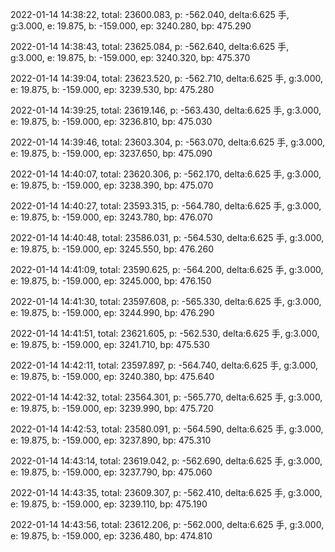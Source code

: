 2022-01-14 14:38:22, total: 23600.083, p: -562.040, delta:6.625 手, g:3.000, e: 19.875, b: -159.000, ep: 3240.280, bp: 475.290

2022-01-14 14:38:43, total: 23625.084, p: -562.640, delta:6.625 手, g:3.000, e: 19.875, b: -159.000, ep: 3240.320, bp: 475.370

2022-01-14 14:39:04, total: 23623.520, p: -562.710, delta:6.625 手, g:3.000, e: 19.875, b: -159.000, ep: 3239.530, bp: 475.280

2022-01-14 14:39:25, total: 23619.146, p: -563.430, delta:6.625 手, g:3.000, e: 19.875, b: -159.000, ep: 3236.810, bp: 475.030

2022-01-14 14:39:46, total: 23603.304, p: -563.070, delta:6.625 手, g:3.000, e: 19.875, b: -159.000, ep: 3237.650, bp: 475.090

2022-01-14 14:40:07, total: 23620.306, p: -562.170, delta:6.625 手, g:3.000, e: 19.875, b: -159.000, ep: 3238.390, bp: 475.070

2022-01-14 14:40:27, total: 23593.315, p: -564.780, delta:6.625 手, g:3.000, e: 19.875, b: -159.000, ep: 3243.780, bp: 476.070

2022-01-14 14:40:48, total: 23586.031, p: -564.530, delta:6.625 手, g:3.000, e: 19.875, b: -159.000, ep: 3245.550, bp: 476.260

2022-01-14 14:41:09, total: 23590.625, p: -564.200, delta:6.625 手, g:3.000, e: 19.875, b: -159.000, ep: 3245.000, bp: 476.150

2022-01-14 14:41:30, total: 23597.608, p: -565.330, delta:6.625 手, g:3.000, e: 19.875, b: -159.000, ep: 3244.990, bp: 476.290

2022-01-14 14:41:51, total: 23621.605, p: -562.530, delta:6.625 手, g:3.000, e: 19.875, b: -159.000, ep: 3241.710, bp: 475.530

2022-01-14 14:42:11, total: 23597.897, p: -564.740, delta:6.625 手, g:3.000, e: 19.875, b: -159.000, ep: 3240.380, bp: 475.640

2022-01-14 14:42:32, total: 23564.301, p: -565.770, delta:6.625 手, g:3.000, e: 19.875, b: -159.000, ep: 3239.990, bp: 475.720

2022-01-14 14:42:53, total: 23580.091, p: -564.590, delta:6.625 手, g:3.000, e: 19.875, b: -159.000, ep: 3237.890, bp: 475.310

2022-01-14 14:43:14, total: 23619.042, p: -562.690, delta:6.625 手, g:3.000, e: 19.875, b: -159.000, ep: 3237.790, bp: 475.060

2022-01-14 14:43:35, total: 23609.307, p: -562.410, delta:6.625 手, g:3.000, e: 19.875, b: -159.000, ep: 3239.110, bp: 475.190

2022-01-14 14:43:56, total: 23612.206, p: -562.000, delta:6.625 手, g:3.000, e: 19.875, b: -159.000, ep: 3236.480, bp: 474.810